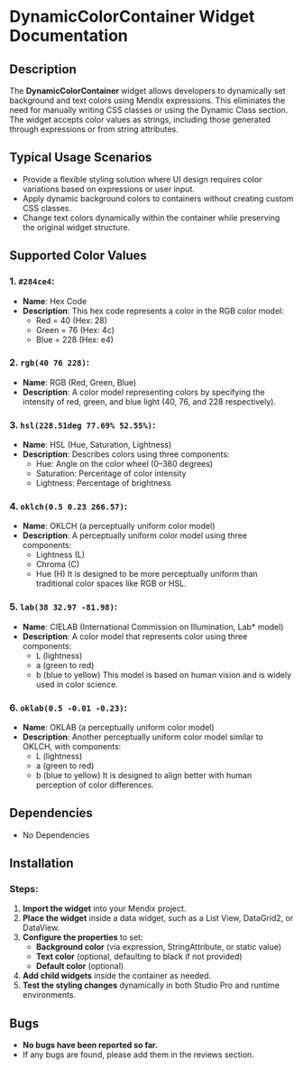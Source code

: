 # DynamicColorContainer Widget Documentation

## Description

The **DynamicColorContainer** widget allows developers to dynamically set background and text colors using Mendix expressions. This eliminates the need for manually writing CSS classes or using the Dynamic Class section. The widget accepts color values as strings, including those generated through expressions or from string attributes.

## Typical Usage Scenarios

- Provide a flexible styling solution where UI design requires color variations based on expressions or user input.
- Apply dynamic background colors to containers without creating custom CSS classes.
- Change text colors dynamically within the container while preserving the original widget structure.

## Supported Color Values

### 1. `#284ce4`:
- **Name**: Hex Code
- **Description**: This hex code represents a color in the RGB color model:
  - Red = 40 (Hex: 28)
  - Green = 76 (Hex: 4c)
  - Blue = 228 (Hex: e4)

### 2. `rgb(40 76 228)`:
- **Name**: RGB (Red, Green, Blue)
- **Description**: A color model representing colors by specifying the intensity of red, green, and blue light (40, 76, and 228 respectively).

### 3. `hsl(228.51deg 77.69% 52.55%)`:
- **Name**: HSL (Hue, Saturation, Lightness)
- **Description**: Describes colors using three components:
  - Hue: Angle on the color wheel (0–360 degrees)
  - Saturation: Percentage of color intensity
  - Lightness: Percentage of brightness

### 4. `oklch(0.5 0.23 266.57)`:
- **Name**: OKLCH (a perceptually uniform color model)
- **Description**: A perceptually uniform color model using three components:
  - Lightness (L)
  - Chroma (C)
  - Hue (H)
  It is designed to be more perceptually uniform than traditional color spaces like RGB or HSL.

### 5. `lab(38 32.97 -81.98)`:
- **Name**: CIELAB (International Commission on Illumination, Lab* model)
- **Description**: A color model that represents color using three components:
  - L (lightness)
  - a (green to red)
  - b (blue to yellow)
  This model is based on human vision and is widely used in color science.

### 6. `oklab(0.5 -0.01 -0.23)`:
- **Name**: OKLAB (a perceptually uniform color model)
- **Description**: Another perceptually uniform color model similar to OKLCH, with components:
  - L (lightness)
  - a (green to red)
  - b (blue to yellow)
  It is designed to align better with human perception of color differences.

## Dependencies

- No Dependencies

## Installation

### Steps:

1. **Import the widget** into your Mendix project.
2. **Place the widget** inside a data widget, such as a List View, DataGrid2, or DataView.
3. **Configure the properties** to set:
   - **Background color** (via expression, StringAttribute, or static value)
   - **Text color** (optional, defaulting to black if not provided)
   - **Default color** (optional)
4. **Add child widgets** inside the container as needed.
5. **Test the styling changes** dynamically in both Studio Pro and runtime environments.

## Bugs
- **No bugs have been reported so far.**
- If any bugs are found, please add them in the reviews section.




